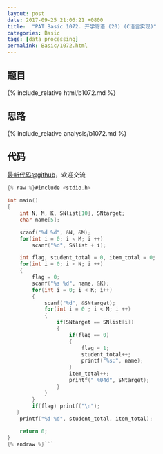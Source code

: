 ```yaml
---
layout: post
date: 2017-09-25 21:06:21 +0800
title:  "PAT Basic 1072. 开学寄语 (20) (C语言实现)"
categories: Basic
tags: [data processing]
permalink: Basic/1072.html
---
```


## 题目

{% include_relative html/b1072.md %}

## 思路

{% include_relative analysis/b1072.md %}
## 代码

[最新代码@github](https://github.com/OliverLew/PAT/blob/master/PATBasic/1072.c)，欢迎交流
```c
{% raw %}#include <stdio.h>

int main()
{
    int N, M, K, SNlist[10], SNtarget;
    char name[5];

    scanf("%d %d", &N, &M);
    for(int i = 0; i < M; i ++)
        scanf("%d", SNlist + i);

    int flag, student_total = 0, item_total = 0;
    for(int i = 0; i < N; i ++)
    {
        flag = 0;
        scanf("%s %d", name, &K);
        for(int i = 0; i < K; i++)
        {
            scanf("%d", &SNtarget);
            for(int i = 0 ; i < M; i ++)
            {
                if(SNtarget == SNlist[i])
                {
                    if(flag == 0)
                    {
                        flag = 1;
                        student_total++;
                        printf("%s:", name);
                    }
                    item_total++;
                    printf(" %04d", SNtarget);
                }
            }
        }
        if(flag) printf("\n");
   }
    printf("%d %d", student_total, item_total);

    return 0;
}
{% endraw %}```